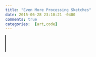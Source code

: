 ```yaml
---
title: "Even More Processing Sketches"
date: 2015-06-28 23:10:21 -0400
comments: true
categories:  [art,code]
---
```

<script type="text/javascript" src="{{ root_url }}/javascripts/processing.min.js"></script>
<script type="text/javascript" src="{{ root_url }}/javascripts/libs/jquery.min.js"></script>
<canvas status="off" style="border:1px solid #000000;" data-processing-sources="/sketches/tree.pde"> </canvas> 
<br/>
<canvas status="off" style="border:1px solid #000000;" data-processing-sources="/sketches/wave.pde"> </canvas> 
<br/>
<canvas status="off" style="border:1px solid #000000;" data-processing-sources="/sketches/crazynet.pde"> </canvas> 

